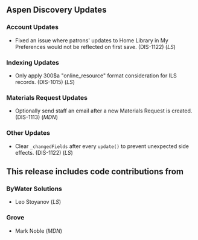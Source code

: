 ## Aspen Discovery Updates

### Account Updates
- Fixed an issue where patrons' updates to Home Library in My Preferences would not be reflected on first save. (DIS-1122) (*LS*)

### Indexing Updates
- Only apply 300$a "online_resource" format consideration for ILS records. (DIS-1015) (*LS*)

### Materials Request Updates
- Optionally send staff an email after a new Materials Request is created. (DIS-1113) (*MDN*)

### Other Updates
- Clear `_changedFields` after every `update()` to prevent unexpected side effects. (DIS-1122) (*LS*)

## This release includes code contributions from
### ByWater Solutions
- Leo Stoyanov (*LS*)

### Grove
- Mark Noble (*MDN*)
